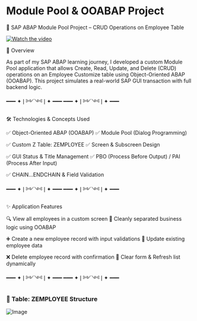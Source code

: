 # Module Pool & OOABAP Project
💼 SAP ABAP Module Pool Project – CRUD Operations on Employee Table

[![Watch the video](https://img.youtube.com/vi/<VIDEO_ID>/0.jpg)](https://www.youtube.com/watch?v=<VIDEO_ID>)

📌 Overview

As part of my SAP ABAP learning journey, I developed a custom Module Pool application that allows Create, Read, Update, and Delete (CRUD) operations on an Employee Customize table using Object-Oriented ABAP (OOABAP). This project simulates a real-world SAP GUI transaction with full backend logic.

━━━ ✦❘༻༺❘✦ ━━━ ━━━ ✦❘༻༺❘✦ ━━━ 

🛠 Technologies & Concepts Used

✅ Object-Oriented ABAP (OOABAP) ✅ Module Pool (Dialog Programming) 

✅ Custom Z Table: ZEMPLOYEE     ✅ Screen & Subscreen Design

✅ GUI Status & Title Management ✅ PBO (Process Before Output) / PAI (Process After Input)

✅ CHAIN...ENDCHAIN & Field Validation

━━━ ✦❘༻༺❘✦ ━━━ ━━━ ✦❘༻༺❘✦ ━━━ 

✨ Application Features  

🔍 View all employees in a custom screen               🧩 Cleanly separated business logic using OOABAP 

➕ Create a new employee record with input validations 📝 Update existing employee data

❌ Delete employee record with confirmation            🔄 Clear form & Refresh list dynamically


━━━ ✦❘༻༺❘✦ ━━━ ━━━ ✦❘༻༺❘✦ ━━━ 

### 🧾 Table: ZEMPLOYEE Structure
![Image](https://github.com/user-attachments/assets/d321e141-c777-47a8-8c58-97b8befbede8)

